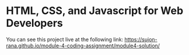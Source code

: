 
# HTML, CSS, and Javascript for Web Developers

You can see this project live at the following link:
https://sujon-rana.github.io/module-4-coding-assignment/module4-solution/
